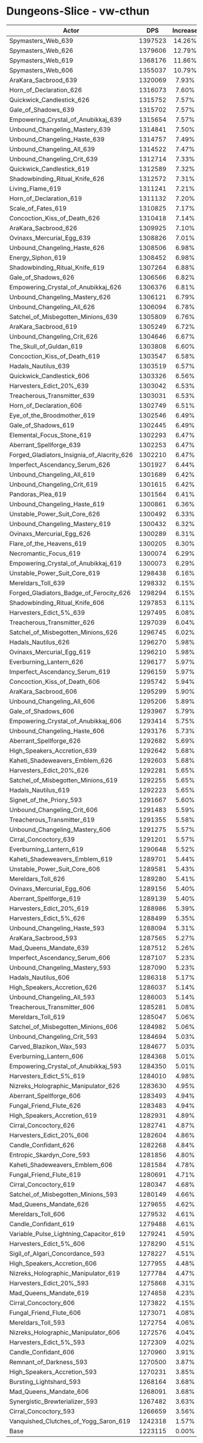 # Dungeons-Slice - vw-cthun
| Actor | DPS | Increase |
|---|:---:|:---:|
|Spymasters_Web_639|1397523|14.26%|
|Spymasters_Web_626|1379606|12.79%|
|Spymasters_Web_619|1368176|11.86%|
|Spymasters_Web_606|1355037|10.79%|
|AraKara_Sacbrood_639|1320069|7.93%|
|Horn_of_Declaration_626|1316073|7.60%|
|Quickwick_Candlestick_626|1315752|7.57%|
|Gale_of_Shadows_639|1315702|7.57%|
|Empowering_Crystal_of_Anubikkaj_639|1315654|7.57%|
|Unbound_Changeling_Mastery_639|1314841|7.50%|
|Unbound_Changeling_Haste_639|1314757|7.49%|
|Unbound_Changeling_All_639|1314522|7.47%|
|Unbound_Changeling_Crit_639|1312714|7.33%|
|Quickwick_Candlestick_619|1312589|7.32%|
|Shadowbinding_Ritual_Knife_626|1312572|7.31%|
|Living_Flame_619|1311241|7.21%|
|Horn_of_Declaration_619|1311132|7.20%|
|Scale_of_Fates_619|1310825|7.17%|
|Concoction_Kiss_of_Death_626|1310418|7.14%|
|AraKara_Sacbrood_626|1309925|7.10%|
|Ovinaxs_Mercurial_Egg_639|1308826|7.01%|
|Unbound_Changeling_Haste_626|1308506|6.98%|
|Energy_Siphon_619|1308452|6.98%|
|Shadowbinding_Ritual_Knife_619|1307264|6.88%|
|Gale_of_Shadows_626|1306566|6.82%|
|Empowering_Crystal_of_Anubikkaj_626|1306376|6.81%|
|Unbound_Changeling_Mastery_626|1306121|6.79%|
|Unbound_Changeling_All_626|1306094|6.78%|
|Satchel_of_Misbegotten_Minions_639|1305809|6.76%|
|AraKara_Sacbrood_619|1305249|6.72%|
|Unbound_Changeling_Crit_626|1304646|6.67%|
|The_Skull_of_Guldan_619|1303808|6.60%|
|Concoction_Kiss_of_Death_619|1303547|6.58%|
|Hadals_Nautilus_639|1303519|6.57%|
|Quickwick_Candlestick_606|1303326|6.56%|
|Harvesters_Edict_20%_639|1303042|6.53%|
|Treacherous_Transmitter_639|1303031|6.53%|
|Horn_of_Declaration_606|1302749|6.51%|
|Eye_of_the_Broodmother_619|1302546|6.49%|
|Gale_of_Shadows_619|1302445|6.49%|
|Elemental_Focus_Stone_619|1302293|6.47%|
|Aberrant_Spellforge_639|1302253|6.47%|
|Forged_Gladiators_Insignia_of_Alacrity_626|1302210|6.47%|
|Imperfect_Ascendancy_Serum_626|1301927|6.44%|
|Unbound_Changeling_All_619|1301689|6.42%|
|Unbound_Changeling_Crit_619|1301615|6.42%|
|Pandoras_Plea_619|1301564|6.41%|
|Unbound_Changeling_Haste_619|1300861|6.36%|
|Unstable_Power_Suit_Core_626|1300492|6.33%|
|Unbound_Changeling_Mastery_619|1300432|6.32%|
|Ovinaxs_Mercurial_Egg_626|1300289|6.31%|
|Flare_of_the_Heavens_619|1300205|6.30%|
|Necromantic_Focus_619|1300074|6.29%|
|Empowering_Crystal_of_Anubikkaj_619|1300073|6.29%|
|Unstable_Power_Suit_Core_619|1298438|6.16%|
|Mereldars_Toll_639|1298332|6.15%|
|Forged_Gladiators_Badge_of_Ferocity_626|1298294|6.15%|
|Shadowbinding_Ritual_Knife_606|1297853|6.11%|
|Harvesters_Edict_5%_639|1297495|6.08%|
|Treacherous_Transmitter_626|1297039|6.04%|
|Satchel_of_Misbegotten_Minions_626|1296745|6.02%|
|Hadals_Nautilus_626|1296270|5.98%|
|Ovinaxs_Mercurial_Egg_619|1296210|5.98%|
|Everburning_Lantern_626|1296177|5.97%|
|Imperfect_Ascendancy_Serum_619|1296159|5.97%|
|Concoction_Kiss_of_Death_606|1295742|5.94%|
|AraKara_Sacbrood_606|1295299|5.90%|
|Unbound_Changeling_All_606|1295206|5.89%|
|Gale_of_Shadows_606|1293967|5.79%|
|Empowering_Crystal_of_Anubikkaj_606|1293414|5.75%|
|Unbound_Changeling_Haste_606|1293176|5.73%|
|Aberrant_Spellforge_626|1292682|5.69%|
|High_Speakers_Accretion_639|1292642|5.68%|
|Kaheti_Shadeweavers_Emblem_626|1292603|5.68%|
|Harvesters_Edict_20%_626|1292281|5.65%|
|Satchel_of_Misbegotten_Minions_619|1292255|5.65%|
|Hadals_Nautilus_619|1292223|5.65%|
|Signet_of_the_Priory_593|1291667|5.60%|
|Unbound_Changeling_Crit_606|1291483|5.59%|
|Treacherous_Transmitter_619|1291355|5.58%|
|Unbound_Changeling_Mastery_606|1291275|5.57%|
|Cirral_Concoctory_639|1291201|5.57%|
|Everburning_Lantern_619|1290648|5.52%|
|Kaheti_Shadeweavers_Emblem_619|1289701|5.44%|
|Unstable_Power_Suit_Core_606|1289581|5.43%|
|Mereldars_Toll_626|1289280|5.41%|
|Ovinaxs_Mercurial_Egg_606|1289156|5.40%|
|Aberrant_Spellforge_619|1289139|5.40%|
|Harvesters_Edict_20%_619|1288986|5.39%|
|Harvesters_Edict_5%_626|1288499|5.35%|
|Unbound_Changeling_Haste_593|1288094|5.31%|
|AraKara_Sacbrood_593|1287565|5.27%|
|Mad_Queens_Mandate_639|1287512|5.26%|
|Imperfect_Ascendancy_Serum_606|1287107|5.23%|
|Unbound_Changeling_Mastery_593|1287090|5.23%|
|Hadals_Nautilus_606|1286318|5.17%|
|High_Speakers_Accretion_626|1286037|5.14%|
|Unbound_Changeling_All_593|1286003|5.14%|
|Treacherous_Transmitter_606|1285281|5.08%|
|Mereldars_Toll_619|1285047|5.06%|
|Satchel_of_Misbegotten_Minions_606|1284982|5.06%|
|Unbound_Changeling_Crit_593|1284694|5.03%|
|Carved_Blazikon_Wax_593|1284677|5.03%|
|Everburning_Lantern_606|1284368|5.01%|
|Empowering_Crystal_of_Anubikkaj_593|1284350|5.01%|
|Harvesters_Edict_5%_619|1284010|4.98%|
|Nizreks_Holographic_Manipulator_626|1283630|4.95%|
|Aberrant_Spellforge_606|1283493|4.94%|
|Fungal_Friend_Flute_626|1283483|4.94%|
|High_Speakers_Accretion_619|1282931|4.89%|
|Cirral_Concoctory_626|1282741|4.87%|
|Harvesters_Edict_20%_606|1282604|4.86%|
|Candle_Confidant_626|1282268|4.84%|
|Entropic_Skardyn_Core_593|1281856|4.80%|
|Kaheti_Shadeweavers_Emblem_606|1281584|4.78%|
|Fungal_Friend_Flute_619|1280691|4.71%|
|Cirral_Concoctory_619|1280347|4.68%|
|Satchel_of_Misbegotten_Minions_593|1280149|4.66%|
|Mad_Queens_Mandate_626|1279655|4.62%|
|Mereldars_Toll_606|1279532|4.61%|
|Candle_Confidant_619|1279488|4.61%|
|Variable_Pulse_Lightning_Capacitor_619|1279241|4.59%|
|Harvesters_Edict_5%_606|1278290|4.51%|
|Sigil_of_Algari_Concordance_593|1278227|4.51%|
|High_Speakers_Accretion_606|1277955|4.48%|
|Nizreks_Holographic_Manipulator_619|1277784|4.47%|
|Harvesters_Edict_20%_593|1275868|4.31%|
|Mad_Queens_Mandate_619|1274858|4.23%|
|Cirral_Concoctory_606|1273822|4.15%|
|Fungal_Friend_Flute_606|1273071|4.08%|
|Mereldars_Toll_593|1272754|4.06%|
|Nizreks_Holographic_Manipulator_606|1272576|4.04%|
|Harvesters_Edict_5%_593|1272309|4.02%|
|Candle_Confidant_606|1270960|3.91%|
|Remnant_of_Darkness_593|1270500|3.87%|
|High_Speakers_Accretion_593|1270231|3.85%|
|Bursting_Lightshard_593|1268164|3.68%|
|Mad_Queens_Mandate_606|1268091|3.68%|
|Synergistic_Brewterializer_593|1267482|3.63%|
|Cirral_Concoctory_593|1266659|3.56%|
|Vanquished_Clutches_of_Yogg_Saron_619|1242318|1.57%|
|Base|1223115|0.00%|

